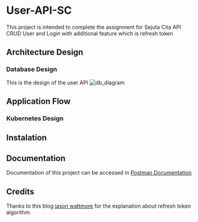 # User-API-SC
This project is intended to complete the assignment for Sejuta Cita API CRUD User and Login with additional feature which is refresh token

## Architecture Design

### Database Design
This is the design of the user API
![db_diagram](https://drive.google.com/file/d/1vQrbLOkFsRxa-iRIT0cx3iB9nm292Oki/view)

## Application Flow
### Kubernetes Design

## Instalation
## Documentation
Documentation of this project can be accessed in [Postman Documentation](https://documenter.getpostman.com/view/15024355/TzkyP1Yb)

## Credits
Thanks to this blog [jason wattmore](https://jasonwatmore.com/post/2020/06/17/nodejs-mongodb-api-jwt-authentication-with-refresh-tokens) for the explanation about refresh token algorithm.